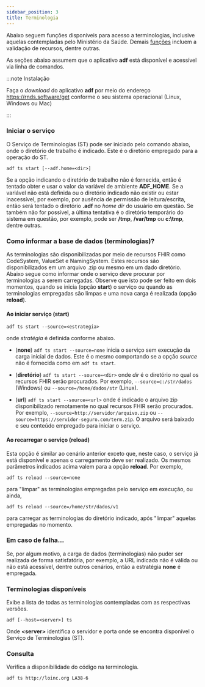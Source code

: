 ```yaml
---
sidebar_position: 3
title: Terminologia
---
```


Abaixo seguem funções disponíveis para acesso a terminologias,
inclusive aquelas contempladas pelo Ministério da Saúde.
Demais [funções](funcoes) incluem a validação de recursos, dentre outras.

As seções abaixo assumem que o aplicativo **adf** está disponível e acessível
via linha de comandos.

:::note Instalação

Faça o _download_ do aplicativo **adf** por meio do endereço
https://rnds.software/get conforme o seu sistema operacional (Linux, Windows ou Mac)

:::

### Iniciar o serviço

O Serviço de Terminologias (ST) pode ser iniciado pelo comando abaixo, onde
o diretório de trabalho é indicado. Este é o diretório empregado para a
operação do ST.

```
adf ts start [--adf.home=<dir>]
```

Se a opção indicando o diretório
de trabalho não é fornecida, então é tentado obter e usar o valor
da variável de ambiente **ADF_HOME**. Se a variável não está definida ou
o diretório indicado não existir ou estar inacessível, por exemplo, por
ausência de permissão de leitura/escrita, então será tentado o
diretório **.adf** no _home dir_ do usuário em questão. Se
também não for possível, a última tentativa é o diretório
temporário do sistema em questão, por exemplo,
pode ser **/tmp**, **/var/tmp** ou **c:\\tmp**, dentre outras.

### Como informar a base de dados (terminologias)?

As terminologias são disponibilizadas
por meio de recursos FHIR como CodeSystem, ValueSet e NamingSystem. Estes
recursos são disponibilizados em um arquivo .zip ou mesmo em um dado diretório.
Abaixo segue como informar onde o serviço deve procurar por terminologias a serem carregadas.
Observe que isto pode ser feito em dois momentos, quando se inicia (opção **start**)
o serviço ou quando as terminologias empregadas são limpas e uma nova carga é realizada (opção **reload**).

#### Ao iniciar serviço (start)

```
adf ts start --source=<estrategia>
```

onde _stratégia_ é definida conforme abaixo.

- (**none**) `adf ts start --source=none` inicia o serviço sem execução da carga inicial de dados.
  Este é o mesmo comportando se a opção _source_ não é fornecida como em
  `adf ts start`.

- (**diretório**) `adf ts start --source=<dir>` onde _dir_ é o diretório no qual os recursos FHIR
  serão procurados. Por exemplo, `--source=c:/str/dados` (Windows) ou `--source=/home/dados/str` (Linux).

- (**url**) `adf ts start --source=<url>` onde é indicado o arquivo zip disponibilizado remotamente no qual recursos FHIR serão procurados. Por exemplo,
  `--source=http://servidor/arquivo.zip` ou `--source=https://servidor-seguro.com/term.zip`. O arquivo
  será baixado e seu conteúdo empregado para iniciar o serviço.

#### Ao recarregar o serviço (reload)

Esta opção é similar ao cenário anterior exceto que,
neste caso, o serviço já está disponível e apenas o
carregamento deve ser realizado. Os mesmos parâmetros
indicados acima valem para a opção **reload**. Por exemplo,

```
adf ts reload --source=none
```

para "limpar" as terminologias empregadas pelo serviço
em execução, ou ainda,

```
adf ts reload --source=/home/str/dados/v1
```

para carregar as terminologias do diretório indicado, após
"limpar" aquelas empregadas no momento.

### Em caso de falha...

Se, por algum motivo, a carga de dados (terminologias) não puder ser realizada de forma satisfatória, por exemplo, a URL indicada não é válida ou não está acessível, dentre outros cenários, então a estratégia **none** é empregada.

### Terminologias disponíveis

Exibe a lista de todas as terminologias contempladas com as
respectivas versões.

```
adf [--host=<server>] ts
```

Onde **<server\>** identifica o servidor e porta onde se encontra disponível o
Serviço de Terminologias (ST).

### Consulta

Verifica a disponibilidade do código na terminologia.

```
adf ts http://loinc.org LA38-6
```
